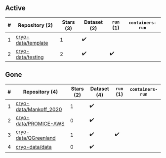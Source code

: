 ## Active
| # | Repository (2) | Stars (3) | Dataset (2) | `run` (1) | `containers-run` |
| --- | --- | --- | --- | --- | --- |
| 1 | [cryo-data/template](https://github.com/cryo-data/template) | 1 | :heavy_check_mark: |  |  |
| 2 | [cryo-data/testing](https://github.com/cryo-data/testing) | 2 | :heavy_check_mark: | :heavy_check_mark: |  |

## Gone
| # | Repository (4) | Stars (2) | Dataset (4) | `run` (1) | `containers-run` |
| --- | --- | --- | --- | --- | --- |
| 1 | [cryo-data/Mankoff_2020](https://github.com/cryo-data/Mankoff_2020) | 1 | :heavy_check_mark: |  |  |
| 2 | [cryo-data/PROMICE-AWS](https://github.com/cryo-data/PROMICE-AWS) | 0 | :heavy_check_mark: |  |  |
| 3 | [cryo-data/QGreenland](https://github.com/cryo-data/QGreenland) | 1 | :heavy_check_mark: | :heavy_check_mark: |  |
| 4 | [cryo-data/data](https://github.com/cryo-data/data) | 0 | :heavy_check_mark: |  |  |
